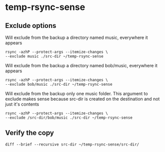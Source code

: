 # temp-rsync-sense

## Exclude options

Will exclude from the backup a directory named music, everywhere it appears
````
rsync -azhP --protect-args --itemize-changes \
--exclude music ./src-dir ~/temp-rsync-sense
````

Will exclude from the backup a directory named bob/music, everywhere it appears
````
rsync -azhP --protect-args --itemize-changes \
--exclude bob/music ./src-dir ~/temp-rsync-sense
````

Will exclude from the backup only one music folder. This argument to exclude makes sense because src-dir is created on the destination and not just it's contents
````
rsync -azhP --protect-args --itemize-changes \
--exclude /src-dir/bob/music ./src-dir ~/temp-rsync-sense
````

## Verify the copy
````
diff --brief --recursive src-dir ~/temp-rsync-sense/src-dir/
````
